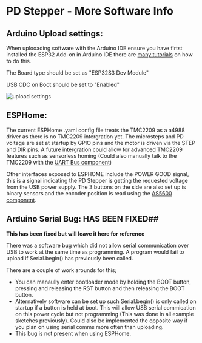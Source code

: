 # **PD Stepper** - More Software Info

## Arduino Upload settings: ##
When uplooading software with the Arduino IDE ensure you have firtst installed the ESP32 Add-on in Arduino IDE there are [many tutorials](https://randomnerdtutorials.com/installing-esp32-arduino-ide-2-0/) on how to do this.

The Board type should be set as "ESP32S3 Dev Module"

USB CDC on Boot should be set to "Enabled"

![upload settings](https://github.com/joshr120/PD-Stepper/assets/120012174/f002548a-ec56-4bae-93c7-10ec5e83b6d1)



## ESPHome: ##
The current ESPHome .yaml config file treats the TMC2209 as a a4988 driver as there is no TMC2209 intergration yet. The microsteps and PD voltage are set at startup by GPIO pins and the motor is driven via the STEP and DIR pins. A future intergration could allow for advanced TMC2209 features such as sensorless homing (Could also manually talk to the TMC2209 with the [UART Bus component](https://esphome.io/components/uart.html))

Other interfaces exposed to ESPHOME include the POWER GOOD signal, this is a signal indicating the PD Stepper is getting the requested voltage from the USB power supply. The 3 buttons on the side are also set up is binary sensors and the encoder position is read using the [AS5600 component](https://esphome.io/components/sensor/as5600.html).


## Arduino Serial Bug: HAS BEEN FIXED##
**This has been fixed but will leave it here for reference**

There was a software bug which did not allow serial communication over USB to work at the same time as programming. A program would fail to upload if Serial.begin() has previously been called. 

There are a couple of work arounds for this;
- You can manaully enter bootloader mode by holding the BOOT button, pressing and releasing the RST button and then releasing the BOOT button.
- Alternatively software can be set up such Serial.begin() is only called on startup if a button is held at boot. This will allow USB serial commication on this power cycle but not programming (This was done in all example sketches previously). Could also be implemented the opposite way if you plan on using serial comms more often than uploading.
- This bug is not present when using ESPHome.

